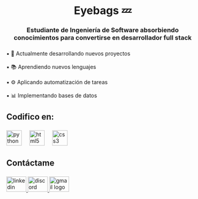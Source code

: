 <h1 align="center">Eyebags 💤</h1>

###

<h3 align="center">Estudiante de Ingeniería de Software absorbiendo conocimientos para convertirse en desarrollador full stack</h3>

###

<p align="left">▪️ 🎯 Actualmente desarrollando nuevos proyectos<br><br>▪️ 📚 Aprendiendo nuevos lenguajes<br><br>▪️ ⚙️ Aplicando automatización de tareas<br><br>▪️ 📊 Implementando bases de datos</p>

###

<h2 align="left">Codifico en:</h2>

###

<div align="left">
  <img src="https://cdn.jsdelivr.net/gh/devicons/devicon/icons/python/python-original.svg" height="40" alt="python logo"  />
  <img width="12" />
  <img src="https://cdn.jsdelivr.net/gh/devicons/devicon/icons/html5/html5-original.svg" height="40" alt="html5 logo"  />
  <img width="12" />
  <img src="https://cdn.jsdelivr.net/gh/devicons/devicon/icons/css3/css3-original.svg" height="40" alt="css3 logo"  />
</div>

###

<h2 align="left">Contáctame</h2>

###

<div align="left">
  <a href="https://www.linkedin.com/in/marlon-ayala-veintemilla-752a96281/" target="_blank">
    <img src="https://raw.githubusercontent.com/maurodesouza/profile-readme-generator/master/src/assets/icons/social/linkedin/default.svg" width="52" height="40" alt="linkedin logo"  />
  </a>
  <a href="eyeb4gs_" target="_blank">
    <img src="https://raw.githubusercontent.com/maurodesouza/profile-readme-generator/master/src/assets/icons/social/discord/default.svg" width="52" height="40" alt="discord logo"  />
  </a>
  <a href="iammarlonayala@gmail.com" target="_blank">
    <img src="https://raw.githubusercontent.com/maurodesouza/profile-readme-generator/master/src/assets/icons/social/gmail/default.svg" width="52" height="40" alt="gmail logo"  />
  </a>
</div>

###
